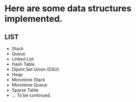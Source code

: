 # Here are some data structures implemented.
## LIST
- Stack
- Queue
- Linked List
- Hash Table
- Dijoint Set Union (DSU)
- Heap
- Monotone Stack
- Monotone Queue
- Sparse Table
- ...
To be continued.
